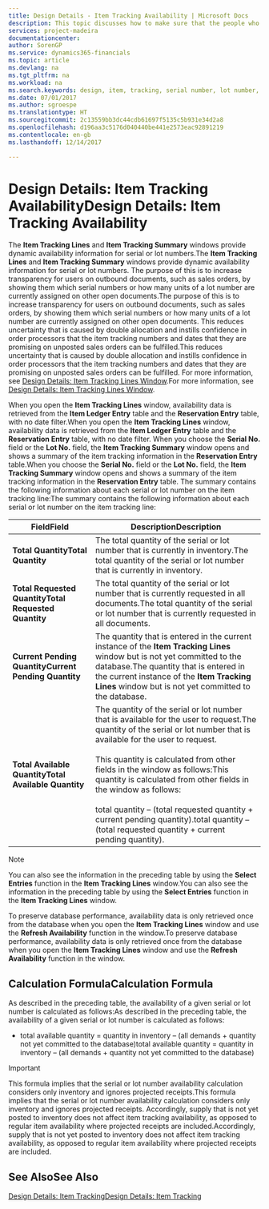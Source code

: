 ```yaml
---
title: Design Details - Item Tracking Availability | Microsoft Docs
description: This topic discusses how to make sure that the people who process orders can rely on the availability of serial or lot numbers.
services: project-madeira
documentationcenter: 
author: SorenGP
ms.service: dynamics365-financials
ms.topic: article
ms.devlang: na
ms.tgt_pltfrm: na
ms.workload: na
ms.search.keywords: design, item, tracking, serial number, lot number, outbound documents
ms.date: 07/01/2017
ms.author: sgroespe
ms.translationtype: HT
ms.sourcegitcommit: 2c13559bb3dc44cdb61697f5135c5b931e34d2a8
ms.openlocfilehash: d196aa3c5176d040440be441e2573eac92891219
ms.contentlocale: en-gb
ms.lasthandoff: 12/14/2017

---
```

# <a name="design-details-item-tracking-availability"></a><span data-ttu-id="b3852-103">Design Details: Item Tracking Availability</span><span class="sxs-lookup"><span data-stu-id="b3852-103">Design Details: Item Tracking Availability</span></span>
<span data-ttu-id="b3852-104">The **Item Tracking Lines** and **Item Tracking Summary** windows provide dynamic availability information for serial or lot numbers.</span><span class="sxs-lookup"><span data-stu-id="b3852-104">The **Item Tracking Lines** and **Item Tracking Summary** windows provide dynamic availability information for serial or lot numbers.</span></span> <span data-ttu-id="b3852-105">The purpose of this is to increase transparency for users on outbound documents, such as sales orders, by showing them which serial numbers or how many units of a lot number are currently assigned on other open documents.</span><span class="sxs-lookup"><span data-stu-id="b3852-105">The purpose of this is to increase transparency for users on outbound documents, such as sales orders, by showing them which serial numbers or how many units of a lot number are currently assigned on other open documents.</span></span> <span data-ttu-id="b3852-106">This reduces uncertainty that is caused by double allocation and instills confidence in order processors that the item tracking numbers and dates that they are promising on unposted sales orders can be fulfilled.</span><span class="sxs-lookup"><span data-stu-id="b3852-106">This reduces uncertainty that is caused by double allocation and instills confidence in order processors that the item tracking numbers and dates that they are promising on unposted sales orders can be fulfilled.</span></span> <span data-ttu-id="b3852-107">For more information, see [Design Details: Item Tracking Lines Window](design-details-item-tracking-lines-window.md).</span><span class="sxs-lookup"><span data-stu-id="b3852-107">For more information, see [Design Details: Item Tracking Lines Window](design-details-item-tracking-lines-window.md).</span></span>  
  
<span data-ttu-id="b3852-108">When you open the **Item Tracking Lines** window, availability data is retrieved from the **Item Ledger Entry** table and the **Reservation Entry** table, with no date filter.</span><span class="sxs-lookup"><span data-stu-id="b3852-108">When you open the **Item Tracking Lines** window, availability data is retrieved from the **Item Ledger Entry** table and the **Reservation Entry** table, with no date filter.</span></span> <span data-ttu-id="b3852-109">When you choose the **Serial No.** field or the **Lot No.** field, the **Item Tracking Summary** window opens and shows a summary of the item tracking information in the **Reservation Entry** table.</span><span class="sxs-lookup"><span data-stu-id="b3852-109">When you choose the **Serial No.** field or the **Lot No.** field, the **Item Tracking Summary** window opens and shows a summary of the item tracking information in the **Reservation Entry** table.</span></span> <span data-ttu-id="b3852-110">The summary contains the following information about each serial or lot number on the item tracking line:</span><span class="sxs-lookup"><span data-stu-id="b3852-110">The summary contains the following information about each serial or lot number on the item tracking line:</span></span>  
  
|<span data-ttu-id="b3852-111">Field</span><span class="sxs-lookup"><span data-stu-id="b3852-111">Field</span></span>|<span data-ttu-id="b3852-112">Description</span><span class="sxs-lookup"><span data-stu-id="b3852-112">Description</span></span>|  
|---------------------------------|---------------------------------------|  
|<span data-ttu-id="b3852-113">**Total Quantity**</span><span class="sxs-lookup"><span data-stu-id="b3852-113">**Total Quantity**</span></span>|<span data-ttu-id="b3852-114">The total quantity of the serial or lot number that is currently in inventory.</span><span class="sxs-lookup"><span data-stu-id="b3852-114">The total quantity of the serial or lot number that is currently in inventory.</span></span>|  
|<span data-ttu-id="b3852-115">**Total Requested Quantity**</span><span class="sxs-lookup"><span data-stu-id="b3852-115">**Total Requested Quantity**</span></span>|<span data-ttu-id="b3852-116">The total quantity of the serial or lot number that is currently requested in all documents.</span><span class="sxs-lookup"><span data-stu-id="b3852-116">The total quantity of the serial or lot number that is currently requested in all documents.</span></span>|  
|<span data-ttu-id="b3852-117">**Current Pending Quantity**</span><span class="sxs-lookup"><span data-stu-id="b3852-117">**Current Pending Quantity**</span></span>|<span data-ttu-id="b3852-118">The quantity that is entered in the current instance of the **Item Tracking Lines** window but is not yet committed to the database.</span><span class="sxs-lookup"><span data-stu-id="b3852-118">The quantity that is entered in the current instance of the **Item Tracking Lines** window but is not yet committed to the database.</span></span>|  
|<span data-ttu-id="b3852-119">**Total Available Quantity**</span><span class="sxs-lookup"><span data-stu-id="b3852-119">**Total Available Quantity**</span></span>|<span data-ttu-id="b3852-120">The quantity of the serial or lot number that is available for the user to request.</span><span class="sxs-lookup"><span data-stu-id="b3852-120">The quantity of the serial or lot number that is available for the user to request.</span></span><br /><br /> <span data-ttu-id="b3852-121">This quantity is calculated from other fields in the window as follows:</span><span class="sxs-lookup"><span data-stu-id="b3852-121">This quantity is calculated from other fields in the window as follows:</span></span><br /><br /> <span data-ttu-id="b3852-122">total quantity – (total requested quantity + current pending quantity).</span><span class="sxs-lookup"><span data-stu-id="b3852-122">total quantity – (total requested quantity + current pending quantity).</span></span>|  
  
> [!NOTE]  
>  <span data-ttu-id="b3852-123">You can also see the information in the preceding table by using the **Select Entries** function in the **Item Tracking Lines** window.</span><span class="sxs-lookup"><span data-stu-id="b3852-123">You can also see the information in the preceding table by using the **Select Entries** function in the **Item Tracking Lines** window.</span></span>  
  
<span data-ttu-id="b3852-124">To preserve database performance, availability data is only retrieved once from the database when you open the **Item Tracking Lines** window and use the **Refresh Availability** function in the window.</span><span class="sxs-lookup"><span data-stu-id="b3852-124">To preserve database performance, availability data is only retrieved once from the database when you open the **Item Tracking Lines** window and use the **Refresh Availability** function in the window.</span></span>  
  
## <a name="calculation-formula"></a><span data-ttu-id="b3852-125">Calculation Formula</span><span class="sxs-lookup"><span data-stu-id="b3852-125">Calculation Formula</span></span>  
<span data-ttu-id="b3852-126">As described in the preceding table, the availability of a given serial or lot number is calculated as follows:</span><span class="sxs-lookup"><span data-stu-id="b3852-126">As described in the preceding table, the availability of a given serial or lot number is calculated as follows:</span></span>  
  
* <span data-ttu-id="b3852-127">total available quantity = quantity in inventory – (all demands + quantity not yet committed to the database)</span><span class="sxs-lookup"><span data-stu-id="b3852-127">total available quantity = quantity in inventory – (all demands + quantity not yet committed to the database)</span></span>  
  
> [!IMPORTANT]  
>  <span data-ttu-id="b3852-128">This formula implies that the serial or lot number availability calculation considers only inventory and ignores projected receipts.</span><span class="sxs-lookup"><span data-stu-id="b3852-128">This formula implies that the serial or lot number availability calculation considers only inventory and ignores projected receipts.</span></span> <span data-ttu-id="b3852-129">Accordingly, supply that is not yet posted to inventory does not affect item tracking availability, as opposed to regular item availability where projected receipts are included.</span><span class="sxs-lookup"><span data-stu-id="b3852-129">Accordingly, supply that is not yet posted to inventory does not affect item tracking availability, as opposed to regular item availability where projected receipts are included.</span></span>  
  
## <a name="see-also"></a><span data-ttu-id="b3852-130">See Also</span><span class="sxs-lookup"><span data-stu-id="b3852-130">See Also</span></span>  
[<span data-ttu-id="b3852-131">Design Details: Item Tracking</span><span class="sxs-lookup"><span data-stu-id="b3852-131">Design Details: Item Tracking</span></span>](design-details-item-tracking.md)
